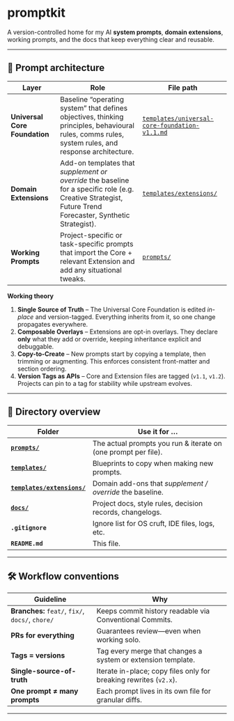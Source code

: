 # promptkit

A version-controlled home for my AI **system prompts**, **domain extensions**, working prompts, and the docs that keep everything clear and reusable.

---

## 🧩 Prompt architecture

| Layer | Role | File path |
|-------|------|-----------|
| **Universal Core Foundation** | Baseline “operating system” that defines objectives, thinking principles, behavioural rules, comms rules, system rules, and response architecture. | [`templates/universal-core-foundation-v1.1.md`](templates/universal-core-foundation-v1.1.md) |
| **Domain Extensions** | Add-on templates that *supplement or override* the baseline for a specific role (e.g. Creative Strategist, Future Trend Forecaster, Synthetic Strategist). | [`templates/extensions/`](templates/extensions/) |
| **Working Prompts** | Project-specific or task-specific prompts that import the Core + relevant Extension and add any situational tweaks. | [`prompts/`](prompts/) |

**Working theory**

1. **Single Source of Truth** – The Universal Core Foundation is edited *in-place* and version-tagged. Everything inherits from it, so one change propagates everywhere.  
2. **Composable Overlays** – Extensions are opt-in overlays. They declare **only** what they add or override, keeping inheritance explicit and debuggable.  
3. **Copy-to-Create** – New prompts start by copying a template, then trimming or augmenting. This enforces consistent front-matter and section ordering.  
4. **Version Tags as APIs** – Core and Extension files are tagged (`v1.1`, `v1.2`). Projects can pin to a tag for stability while upstream evolves.  

---

## 📁 Directory overview

| Folder | Use it for … |
| ------ | ------------ |
| **[`prompts/`](prompts/)** | The actual prompts you run & iterate on (one prompt per file). |
| **[`templates/`](templates/)** | Blueprints to copy when making new prompts. |
| **[`templates/extensions/`](templates/extensions/)** | Domain add-ons that *supplement / override* the baseline. |
| **[`docs/`](docs/)** | Project docs, style rules, decision records, changelogs. |
| **`.gitignore`** | Ignore list for OS cruft, IDE files, logs, etc. |
| **`README.md`** | This file. |

---

## 🛠️ Workflow conventions

| Guideline | Why |
| ---------- | --- |
| **Branches:** `feat/`, `fix/`, `docs/`, `chore/` | Keeps commit history readable via Conventional Commits. |
| **PRs for everything** | Guarantees review—even when working solo. |
| **Tags = versions** | Tag every merge that changes a system or extension template. |
| **Single-source-of-truth** | Iterate in-place; copy files only for breaking rewrites (`v2.x`). |
| **One prompt ≠ many prompts** | Each prompt lives in its own file for granular diffs. |

---
